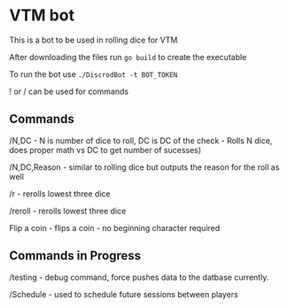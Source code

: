 # VTM bot
This is a bot to be used in rolling dice for VTM

After downloading the files run `go build` to create the executable

To run the bot use `./DiscrodBot -t BOT_TOKEN`

! or / can be used for commands

## Commands
/N,DC - N is number of dice to roll, DC is DC of the check - Rolls N dice, does proper math vs DC to get number of sucesses)

/N,DC,Reason - similar to rolling dice but outputs the reason for the roll as well

/r - rerolls lowest three dice

/reroll - rerolls lowest three dice

Flip a coin - flips a coin - no beginning character required

## Commands in Progress
/testing - debug command, force pushes data to the datbase currently.

/Schedule - used to schedule future sessions between players


